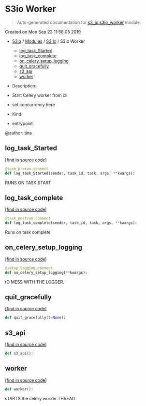 # S3io Worker

> Auto-generated documentation for [s3_io.s3io_worker](../../s3_io/s3io_worker.py) module.

Created on Mon Sep 23 11:58:05 2019

- [S3io](../README.md#s3io) / [Modules](../MODULES.md#s3io-modules) / [S3 Io](index.md#s3-io) / S3io Worker
    - [log_task_Started](#log_task_started)
    - [log_task_complete](#log_task_complete)
    - [on_celery_setup_logging](#on_celery_setup_logging)
    - [quit_gracefully](#quit_gracefully)
    - [s3_api](#s3_api)
    - [worker](#worker)

- Description:

- Start Celery worker from cli
- set concurrency here

- Kind:

- entrypoint

@author: tina

## log_task_Started

[[find in source code]](../../s3_io/s3io_worker.py#L42)

```python
@task_prerun.connect
def log_task_Started(sender, task_id, task, args, **kwargs):
```

RUNS ON TASK START

## log_task_complete

[[find in source code]](../../s3_io/s3io_worker.py#L33)

```python
@task_postrun.connect
def log_task_complete(sender, task_id, task, args, **kwargs):
```

Runs on task complete

## on_celery_setup_logging

[[find in source code]](../../s3_io/s3io_worker.py#L62)

```python
@setup_logging.connect
def on_celery_setup_logging(**kwargs):
```

tO MESS WITH THE LOGGER.

## quit_gracefully

[[find in source code]](../../s3_io/s3io_worker.py#L68)

```python
def quit_gracefully(t=None):
```

## s3_api

[[find in source code]](../../s3_io/s3io_worker.py#L85)

```python
def s3_api():
```

## worker

[[find in source code]](../../s3_io/s3io_worker.py#L111)

```python
def worker():
```

sTARTS the celery worker THREAD
